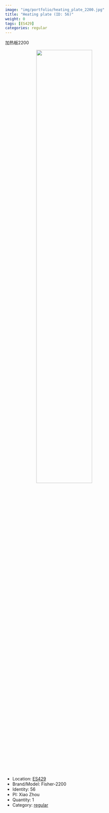 ```yaml
---
image: "img/portfolio/heating_plate_2200.jpg"
title: "Heating plate (ID: 56)"
weight: 0
tags: [ES429]
categories: regular
---
```


加热板2200

<!--more-->

<img src="../../img/portfolio/heating_plate_2200.jpg" width="60%" style="display: block; margin: auto;">

- Location: [ES429](../../tags/es429)
- Brand/Model: Fisher-2200
- Identity: 56
- PI: Xiao Zhou
- Quantity: 1
- Category: [regular](../../categories/regular)






